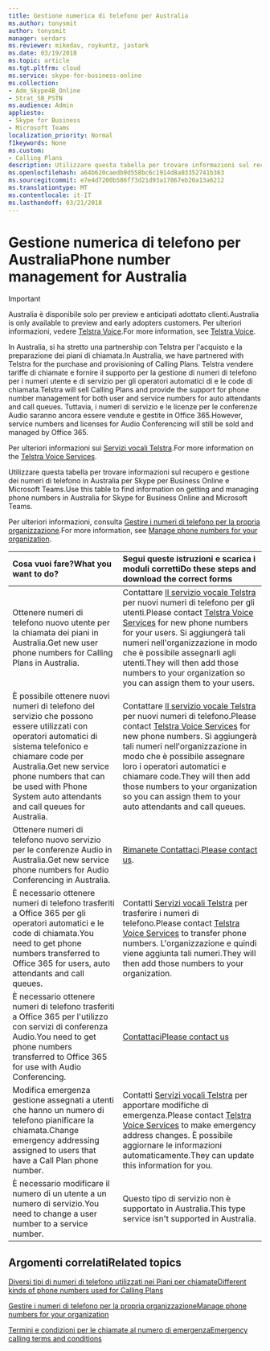 ```yaml
---
title: Gestione numerica di telefono per Australia
ms.author: tonysmit
author: tonysmit
manager: serdars
ms.reviewer: mikedav, roykuntz, jastark
ms.date: 03/19/2018
ms.topic: article
ms.tgt.pltfrm: cloud
ms.service: skype-for-business-online
ms.collection:
- Adm_Skype4B_Online
- Strat_SB_PSTN
ms.audience: Admin
appliesto:
- Skype for Business
- Microsoft Teams
localization_priority: Normal
f1keywords: None
ms.custom:
- Calling Plans
description: Utilizzare questa tabella per trovare informazioni sul recupero e gestione dei numeri di telefono in Australia per Skype per Business Online e Microsoft Teams.
ms.openlocfilehash: a64b620caedb9d558bc6c1914d8a03352741b363
ms.sourcegitcommit: e7e4d7200b586ff3d21d93a17867eb20a13a6212
ms.translationtype: MT
ms.contentlocale: it-IT
ms.lasthandoff: 03/21/2018
---
```

# <a name="phone-number-management-for-australia"></a><span data-ttu-id="2e6bb-103">Gestione numerica di telefono per Australia</span><span class="sxs-lookup"><span data-stu-id="2e6bb-103">Phone number management for Australia</span></span>
> [!IMPORTANT]
> <span data-ttu-id="2e6bb-104">Australia è disponibile solo per preview e anticipati adottato clienti.</span><span class="sxs-lookup"><span data-stu-id="2e6bb-104">Australia is only available to preview and early adopters customers.</span></span> <span data-ttu-id="2e6bb-105">Per ulteriori informazioni, vedere [Telstra Voice](http://aka.ms/TelstraVoicePlan).</span><span class="sxs-lookup"><span data-stu-id="2e6bb-105">For more information, see [Telstra Voice](http://aka.ms/TelstraVoicePlan).</span></span> 

<span data-ttu-id="2e6bb-106">In Australia, si ha stretto una partnership con Telstra per l'acquisto e la preparazione dei piani di chiamata.</span><span class="sxs-lookup"><span data-stu-id="2e6bb-106">In Australia, we have partnered with Telstra for the purchase and provisioning of Calling Plans.</span></span> <span data-ttu-id="2e6bb-107">Telstra vendere tariffe di chiamate e fornire il supporto per la gestione di numeri di telefono per i numeri utente e di servizio per gli operatori automatici di e le code di chiamata.</span><span class="sxs-lookup"><span data-stu-id="2e6bb-107">Telstra will sell Calling Plans and provide the support for phone number management for both user and service numbers for auto attendants and call queues.</span></span> <span data-ttu-id="2e6bb-108">Tuttavia, i numeri di servizio e le licenze per le conferenze Audio saranno ancora essere vendute e gestite in Office 365.</span><span class="sxs-lookup"><span data-stu-id="2e6bb-108">However, service numbers and licenses for Audio Conferencing will still be sold and managed by Office 365.</span></span>

<span data-ttu-id="2e6bb-109">Per ulteriori informazioni sui [Servizi vocali Telstra](http://aka.ms/TelstraVoicePlan).</span><span class="sxs-lookup"><span data-stu-id="2e6bb-109">For more information on the [Telstra Voice Services](http://aka.ms/TelstraVoicePlan).</span></span>

<span data-ttu-id="2e6bb-110">Utilizzare questa tabella per trovare informazioni sul recupero e gestione dei numeri di telefono in Australia per Skype per Business Online e Microsoft Teams.</span><span class="sxs-lookup"><span data-stu-id="2e6bb-110">Use this table to find information on getting and managing phone numbers in Australia for Skype for Business Online and Microsoft Teams.</span></span> 

<span data-ttu-id="2e6bb-111">Per ulteriori informazioni, consulta [Gestire i numeri di telefono per la propria organizzazione](manage-phone-numbers-for-your-organization.md).</span><span class="sxs-lookup"><span data-stu-id="2e6bb-111">For more information, see [Manage phone numbers for your organization](manage-phone-numbers-for-your-organization.md).</span></span>
  
|<span data-ttu-id="2e6bb-112">**Cosa vuoi fare?**</span><span class="sxs-lookup"><span data-stu-id="2e6bb-112">**What you want to do?**</span></span>|<span data-ttu-id="2e6bb-113">**Segui queste istruzioni e scarica i moduli corretti**</span><span class="sxs-lookup"><span data-stu-id="2e6bb-113">**Do these steps and download the correct forms**</span></span>|
|:-----|:-----|
|<span data-ttu-id="2e6bb-114">Ottenere numeri di telefono nuovo utente per la chiamata dei piani in Australia.</span><span class="sxs-lookup"><span data-stu-id="2e6bb-114">Get new user phone numbers for Calling Plans in Australia.</span></span>   <br/> |<span data-ttu-id="2e6bb-115">Contattare [Il servizio vocale Telstra](http://aka.ms/TelstraVoicePlan) per nuovi numeri di telefono per gli utenti.</span><span class="sxs-lookup"><span data-stu-id="2e6bb-115">Please contact [Telstra Voice Services](http://aka.ms/TelstraVoicePlan) for new phone numbers for your users.</span></span> <span data-ttu-id="2e6bb-116">Si aggiungerà tali numeri nell'organizzazione in modo che è possibile assegnarli agli utenti.</span><span class="sxs-lookup"><span data-stu-id="2e6bb-116">They will then add those numbers to your organization so you can assign them to your users.</span></span> <br/> 
|<span data-ttu-id="2e6bb-117">È possibile ottenere nuovi numeri di telefono del servizio che possono essere utilizzati con operatori automatici di sistema telefonico e chiamare code per Australia.</span><span class="sxs-lookup"><span data-stu-id="2e6bb-117">Get new service phone numbers that can be used with Phone System auto attendants and call queues for Australia.</span></span> <br/> |<span data-ttu-id="2e6bb-118">Contattare [Il servizio vocale Telstra](http://aka.ms/TelstraVoicePlan) per nuovi numeri di telefono.</span><span class="sxs-lookup"><span data-stu-id="2e6bb-118">Please contact [Telstra Voice Services](http://aka.ms/TelstraVoicePlan) for new phone numbers.</span></span> <span data-ttu-id="2e6bb-119">Si aggiungerà tali numeri nell'organizzazione in modo che è possibile assegnare loro i operatori automatici e chiamare code.</span><span class="sxs-lookup"><span data-stu-id="2e6bb-119">They will then add those numbers to your organization so you can assign them to your auto attendants and call queues.</span></span> <br/>|
|<span data-ttu-id="2e6bb-120">Ottenere numeri di telefono nuovo servizio per le conferenze Audio in Australia.</span><span class="sxs-lookup"><span data-stu-id="2e6bb-120">Get new service phone numbers for Audio Conferencing in Australia.</span></span>   <br/> |<span data-ttu-id="2e6bb-121">[Rimanete Contattaci](mailto:ptnapac@microsoft.com).</span><span class="sxs-lookup"><span data-stu-id="2e6bb-121">[Please contact us](mailto:ptnapac@microsoft.com).</span></span>|
|<span data-ttu-id="2e6bb-122">È necessario ottenere numeri di telefono trasferiti a Office 365 per gli operatori automatici e le code di chiamata.</span><span class="sxs-lookup"><span data-stu-id="2e6bb-122">You need to get phone numbers transferred to Office 365 for users, auto attendants and call queues.</span></span>  <br/> |<span data-ttu-id="2e6bb-123">Contatti [Servizi vocali Telstra](http://aka.ms/TelstraVoicePlan) per trasferire i numeri di telefono.</span><span class="sxs-lookup"><span data-stu-id="2e6bb-123">Please contact [Telstra Voice Services](http://aka.ms/TelstraVoicePlan) to transfer phone numbers.</span></span> <span data-ttu-id="2e6bb-124">L'organizzazione e quindi viene aggiunta tali numeri.</span><span class="sxs-lookup"><span data-stu-id="2e6bb-124">They will then add those numbers to your organization.</span></span>  <br/> |
|<span data-ttu-id="2e6bb-125">È necessario ottenere numeri di telefono trasferiti a Office 365 per l'utilizzo con servizi di conferenza Audio.</span><span class="sxs-lookup"><span data-stu-id="2e6bb-125">You need to get phone numbers transferred to Office 365 for use with Audio Conferencing.</span></span>  |[<span data-ttu-id="2e6bb-126">Contattaci</span><span class="sxs-lookup"><span data-stu-id="2e6bb-126">Please contact us</span></span>](mailto:ptnapac@microsoft.com) |
|<span data-ttu-id="2e6bb-127">Modifica emergenza gestione assegnati a utenti che hanno un numero di telefono pianificare la chiamata.</span><span class="sxs-lookup"><span data-stu-id="2e6bb-127">Change emergency addressing assigned to users that have a Call Plan phone number.</span></span> |<span data-ttu-id="2e6bb-128">Contatti [Servizi vocali Telstra](http://aka.ms/TelstraVoicePlan) per apportare modifiche di emergenza.</span><span class="sxs-lookup"><span data-stu-id="2e6bb-128">Please contact [Telstra Voice Services](http://aka.ms/TelstraVoicePlan) to make emergency address changes.</span></span> <span data-ttu-id="2e6bb-129">È possibile aggiornare le informazioni automaticamente.</span><span class="sxs-lookup"><span data-stu-id="2e6bb-129">They can update this information for you.</span></span>|
|<span data-ttu-id="2e6bb-130">È necessario modificare il numero di un utente a un numero di servizio.</span><span class="sxs-lookup"><span data-stu-id="2e6bb-130">You need to change a user number to a service number.</span></span> |<span data-ttu-id="2e6bb-131">Questo tipo di servizio non è supportato in Australia.</span><span class="sxs-lookup"><span data-stu-id="2e6bb-131">This type service isn't supported in Australia.</span></span> 
   
## <a name="related-topics"></a><span data-ttu-id="2e6bb-132">Argomenti correlati</span><span class="sxs-lookup"><span data-stu-id="2e6bb-132">Related topics</span></span>
[<span data-ttu-id="2e6bb-133">Diversi tipi di numeri di telefono utilizzati nei Piani per chiamate</span><span class="sxs-lookup"><span data-stu-id="2e6bb-133">Different kinds of phone numbers used for Calling Plans</span></span>](../different-kinds-of-phone-numbers-used-for-calling-plans.md)

[<span data-ttu-id="2e6bb-134">Gestire i numeri di telefono per la propria organizzazione</span><span class="sxs-lookup"><span data-stu-id="2e6bb-134">Manage phone numbers for your organization</span></span>](manage-phone-numbers-for-your-organization.md)

[<span data-ttu-id="2e6bb-135">Termini e condizioni per le chiamate al numero di emergenza</span><span class="sxs-lookup"><span data-stu-id="2e6bb-135">Emergency calling terms and conditions</span></span>](../emergency-calling-terms-and-conditions.md)